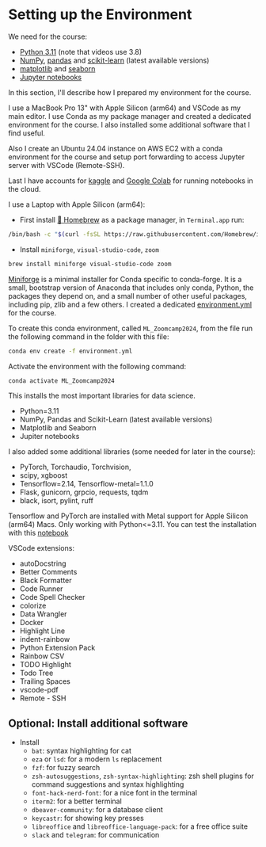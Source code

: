 
# Setting up the Environment

We need for the course:

- [Python 3.11](https://docs.python.org/3.11/ "Python 3.11 Docs") (note that videos use 3.8)
- [NumPy](https://numpy.org "NumPy"), [pandas](https://pandas.pydata.org "pandas") and [scikit-learn](https://scikit-learn.org/stable/ "scikit-learn") (latest available versions)
- [matplotlib](https://matplotlib.org "matplotlib") and [seaborn](https://seaborn.pydata.org "Seaborn")
- [Jupyter notebooks](https://jupyter.org "Jupyter notebooks")

In this section, I'll describe how I prepared my environment for the course.

I use a MacBook Pro 13" with Apple Silicon (arm64) and VSCode as my main editor. I use Conda as my package manager and created a dedicated environment for the course. I also installed some additional software that I find useful.

Also I create an Ubuntu 24.04 instance on AWS EC2 with a conda environment for the course and setup port forwarding to access Jupyter server with VSCode (Remote-SSH).

Last I have accounts for [kaggle](https://www.kaggle.com/ "kaggle") and [Google Colab](https://colab.research.google.com/ "Google Colab") for running notebooks in the cloud.

I use a Laptop with Apple Silicon (arm64):

- First install [🍺 Homebrew](https://brew.sh) as a package manager, in `Terminal.app` run:

```bash
/bin/bash -c "$(curl -fsSL https://raw.githubusercontent.com/Homebrew/install/HEAD/install.sh)"
```

- Install  `miniforge`, `visual-studio-code`, `zoom`

```bash
brew install miniforge visual-studio-code zoom
```

[Miniforge](https://github.com/conda-forge/miniforge) is a minimal installer for Conda specific to conda-forge. It is a small, bootstrap version of Anaconda that includes only conda, Python, the packages they depend on, and a small number of other useful packages, including pip, zlib and a few others. I created a dedicated [environment.yml](../environment.yml) for the course.

To create this conda environment, called `ML_Zoomcamp2024`, from the file run the following command in the folder with this file:

```bash
conda env create -f environment.yml
```

Activate the environment with the following command:

```bash
conda activate ML_Zoomcamp2024
```

This installs the most important libraries for data science.

- Python=3.11
- NumPy, Pandas and Scikit-Learn (latest available versions)
- Matplotlib and Seaborn
- Jupiter notebooks

I also added some additional libraries (some needed for later in the course):

- PyTorch, Torchaudio, Torchvision,
- scipy, xgboost
- Tensorflow=2.14, Tensorflow-metal=1.1.0
- Flask, gunicorn, grpcio, requests, tqdm
- black, isort, pylint, ruff

Tensorflow and PyTorch are installed with Metal support for Apple Silicon (arm64) Macs. Only working with Python<=3.11. You can test the installation with this [notebook](./apple_metal_test_env.ipynb)

VSCode extensions:

- autoDocstring
- Better Comments
- Black Formatter
- Code Runner
- Code Spell Checker
- colorize
- Data Wrangler
- Docker
- Highlight Line
- indent-rainbow
- Python Extension Pack
- Rainbow CSV
- TODO Highlight
- Todo Tree
- Trailing Spaces
- vscode-pdf
- Remote - SSH

## Optional: Install additional software

- Install
  - `bat`: syntax highlighting for cat
  - `eza` or `lsd`: for a modern `ls` replacement
  - `fzf`: for fuzzy search
  - `zsh-autosuggestions`, `zsh-syntax-highlighting`: zsh shell plugins for command suggestions and syntax highlighting
  - `font-hack-nerd-font`: for a nice font in the terminal
  - `iterm2`: for a better terminal
  - `dbeaver-community`: for a database client
  - `keycastr`: for showing key presses
  - `libreoffice` and `libreoffice-language-pack`: for a free office suite
  - `slack` and `telegram`: for communication